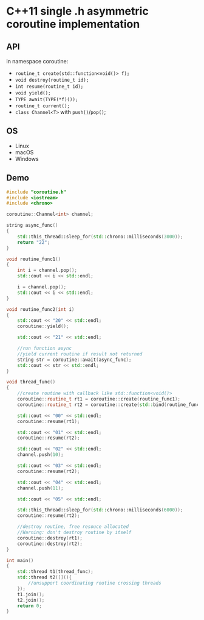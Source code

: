 # C++11 single .h asymmetric coroutine implementation

## API

in namespace coroutine:

* `routine_t create(std::function<void()> f);`
* `void destroy(routine_t id);`
* `int resume(routine_t id);`
* `void yield();`
* `TYPE await(TYPE(*f)());`
* `routine_t current();`
* `class Channel<T>` with `push()`/`pop()`;

## OS

* Linux
* macOS
* Windows

## Demo

```cpp
#include "coroutine.h"
#include <iostream>
#include <chrono>

coroutine::Channel<int> channel;

string async_func()
{
    std::this_thread::sleep_for(std::chrono::milliseconds(3000));
    return "22";
}

void routine_func1()
{
    int i = channel.pop();
    std::cout << i << std::endl;

    i = channel.pop();
    std::cout << i << std::endl;
}

void routine_func2(int i)
{
    std::cout << "20" << std::endl;
    coroutine::yield();

    std::cout << "21" << std::endl;

    //run function async
    //yield current routine if result not returned
    string str = coroutine::await(async_func);
    std::cout << str << std::endl;
}

void thread_func()
{
    //create routine with callback like std::function<void()>
    coroutine::routine_t rt1 = coroutine::create(routine_func1);
    coroutine::routine_t rt2 = coroutine::create(std::bind(routine_func2, 2));

    std::cout << "00" << std::endl;
    coroutine::resume(rt1);

    std::cout << "01" << std::endl;
    coroutine::resume(rt2);

    std::cout << "02" << std::endl;
    channel.push(10);

    std::cout << "03" << std::endl;
    coroutine::resume(rt2);

    std::cout << "04" << std::endl;
    channel.push(11);

    std::cout << "05" << std::endl;

    std::this_thread::sleep_for(std::chrono::milliseconds(6000));
    coroutine::resume(rt2);

    //destroy routine, free resouce allocated
    //Warning: don't destroy routine by itself
    coroutine::destroy(rt1);
    coroutine::destroy(rt2);
}

int main()
{
    std::thread t1(thread_func);
    std::thread t2([](){
        //unsupport coordinating routine crossing threads
    });
    t1.join();
    t2.join();
    return 0;
}
```